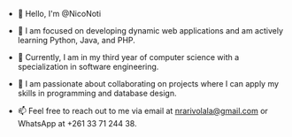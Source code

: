 - 👋 Hello, I'm @NicoNoti

- 👀 I am focused on developing dynamic web applications and am actively learning Python, Java, and PHP.

- 🌱 Currently, I am in my third year of computer science with a specialization in software engineering.

- 💞️ I am passionate about collaborating on projects where I can apply my skills in programming and database design.

- 📫 Feel free to reach out to me via email at nrarivolala@gmail.com or WhatsApp at +261 33 71 244 38.
<!---
NicoNoti/NicoNoti is a ✨ special ✨ repository because its `README.md` (this file) appears on your GitHub profile.
You can click the Preview link to take a look at your changes.
--->
